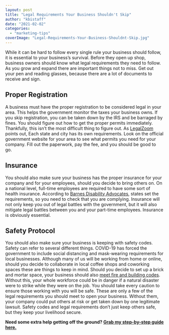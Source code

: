 ```yaml
---
layout: post
title: "Legal Requirements Your Business Shouldn't Skip"
author: "kbistaff"
date: "2021-02-02"
categories: 
  - "marketing-tips"
coverImage: "Legal-Requirements-Your-Business-Shouldnt-Skip.jpg"
---
```


While it can be hard to follow every single rule your business should follow, it is essential to your business’s survival. Before they open up shop, business owners should know what legal requirements they need to follow. As you grow and expand there are important things not to miss. Get out your pen and reading glasses, because there are a lot of documents to receive and sign.

## **Proper Registration**

A business must have the proper registration to be considered legal in your area. This helps the government monitor the taxes your business owns. If you skip registration, you can be taken down by the IRS and be barraged by fines. You should figure out how to get the proper permits immediately. Thankfully, this isn’t the most difficult thing to figure out. As [LegalZoom](https://www.legalzoom.com/articles/starting-a-business-license-and-permit-checklist) points out, Each state and city has its own requirements. Look on the official government website for your area to see what permits you need for your company. Fill out the paperwork, pay the fee, and you should be good to go.

## **Insurance**

You should also make sure your business has the proper insurance for your company and for your employees, should you decide to bring others on. On a national level, full-time employees are required to have some sort of health insurance. According to [Barnes Disability Advocates](https://barnesdisability.com/workers-comp.php), states set the requirements, so you need to check that you are complying. Insurance will not only keep you out of legal battles with the government, but it will also mitigate legal battles between you and your part-time employees. Insurance is obviously essential.

## **Safety Protocol**

You should also make sure your business is keeping with safety codes. Safety can refer to several different things. COVID-19 has forced the government to include social distancing and mask-wearing requirements for local businesses. Although many of us will be working from home or online, should you decide to collaborate in local coffee shops and coworking spaces these are things to keep in mind. Should you decide to set up a brick and mortar space, your business should also [meet fire and building codes](https://ohsonline.com/articles/2020/07/07/creating-a-safety-culture-in-a-small-business-environment.aspx). Without this, your whole workforce could be in danger if a natural disaster were to strike while they were on the job. You should take every caution to ensure those working with you will be safe. These are only a few of the legal requirements you should meet to open your business. Without them, your company could put others at risk or get taken down by one legitimate lawsuit. Safety codes and legal requirements don’t just keep others safe, but they keep your livelihood secure.

**Need some extra help getting off the ground? [Grab my step-by-step guide here.](https://go.katebagoy.com/ebook)**
